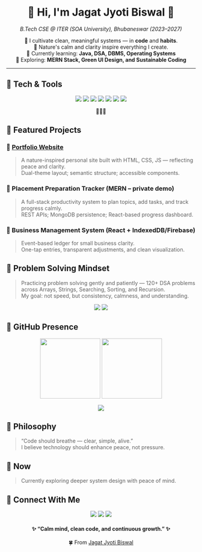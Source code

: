 <!-- 🌲 Forest & Garden Theme for Jagat Jyoti Biswal -->
<!-- Theme: Nature • Calm • Growth -->
<h1 align="center">🌿 Hi, I'm Jagat Jyoti Biswal 🌿</h1>

<p align="center">
  <em>B.Tech CSE @ ITER (SOA University), Bhubaneswar (2023–2027)</em>
</p>

<p align="center">
  🌾 I cultivate clean, meaningful systems — in <b>code</b> and <b>habits</b>.<br/>
  🌿 Nature's calm and clarity inspire everything I create.<br/>
  🌳 Currently learning: <b>Java, DSA, DBMS, Operating Systems</b><br/>
  🌼 Exploring: <b>MERN Stack, Green UI Design, and Sustainable Coding</b>
</p>

---

## 🌳 Tech & Tools

<p align="center">
  <img src="https://img.shields.io/badge/Language-Java-6a994e?style=for-the-badge&logo=openjdk&logoColor=fefae0"/>
  <img src="https://img.shields.io/badge/Language-Python-a7c957?style=for-the-badge&logo=python&logoColor=2a4d14"/>
  <img src="https://img.shields.io/badge/Web-HTML%20|%20CSS%20|%20JS-b7e4c7?style=for-the-badge&logo=html5&logoColor=2a4d14"/>
  <img src="https://img.shields.io/badge/Framework-React-52796f?style=for-the-badge&logo=react&logoColor=ffffff"/>
  <img src="https://img.shields.io/badge/Backend-Node.js-354f52?style=for-the-badge&logo=nodedotjs&logoColor=ffffff"/>
  <img src="https://img.shields.io/badge/Database-MongoDB-84a98c?style=for-the-badge&logo=mongodb&logoColor=ffffff"/>
  <img src="https://img.shields.io/badge/Tools-GitHub%20|%20VSCode%20|%20Linux-52796f?style=for-the-badge&logo=github&logoColor=ffffff"/>
</p>

<p align="center">
  🌿🌻🌿
</p>

## 🌷 Featured Projects

### 🌷 [Portfolio Website](https://lipun-portfolio.netlify.app)
> A nature-inspired personal site built with HTML, CSS, JS — reflecting peace and clarity.  
> Dual-theme layout; semantic structure; accessible components.

### 🌷 Placement Preparation Tracker (MERN – private demo)
> A full-stack productivity system to plan topics, add tasks, and track progress calmly.  
> REST APIs; MongoDB persistence; React-based progress dashboard.

### 🌷 Business Management System (React + IndexedDB/Firebase)
> Event-based ledger for small business clarity.  
> One-tap entries, transparent adjustments, and clean visualization.

## 🌼 Problem Solving Mindset
> Practicing problem solving gently and patiently — 120+ DSA problems across Arrays, Strings, Searching, Sorting, and Recursion.  
> My goal: not speed, but consistency, calmness, and understanding.

<p align="center">
  <img src="https://img.shields.io/badge/Focus-Calm%20Consistency-fbadb2?style=for-the-badge"/>
  <img src="https://img.shields.io/badge/Goal-Deep%20Roots%20of%20Understanding-a7c957?style=for-the-badge"/>
</p>

## 🌙 GitHub Presence

<p align="center">
  <img src="https://github-readme-stats.vercel.app/api?username=JAGAT-JYOTI-BISWAL&show_icons=true&theme=gruvbox_light&hide_border=true&count_private=true" height="160"/>
  <img src="https://streak-stats.demolab.com/?user=JAGAT-JYOTI-BISWAL&theme=gruvbox_light&hide_border=true" height="160"/>
</p>

<p align="center">
  <img src="https://github-readme-stats.vercel.app/api/top-langs/?username=JAGAT-JYOTI-BISWAL&layout=compact&theme=gruvbox_light&hide_border=true"/>
</p>

## 🌱 Philosophy
> “Code should breathe — clear, simple, alive.”  
> I believe technology should enhance peace, not pressure.

## 💫 Now
> Currently exploring deeper system design with peace of mind.

## 💖 Connect With Me

<p align="center">
  <a href="https://www.linkedin.com/in/jagatjyotibiswal"><img src="https://img.shields.io/badge/LinkedIn-accbee?style=for-the-badge&logo=linkedin&logoColor=3b3b3b"/></a>
  <a href="https://github.com/JAGAT-JYOTI-BISWAL"><img src="https://img.shields.io/badge/GitHub-ffe5ec?style=for-the-badge&logo=github&logoColor=3b3b3b"/></a>
  <a href="mailto:jagatjyotibiswal2@gmail.com"><img src="https://img.shields.io/badge/Email-bde0fe?style=for-the-badge&logo=gmail&logoColor=3b3b3b"/></a>
</p>

<h4 align="center">✨ “Calm mind, clean code, and continuous growth.” ✨</h4>
<p align="center">🍀 From <a href="https://github.com/JAGAT-JYOTI-BISWAL">Jagat Jyoti Biswal</a></p>

